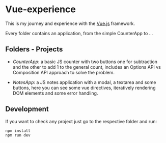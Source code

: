 # Vue-experience

This is my journey and experience with the [Vue.js](https://vuejs.org/) framework.

Every folder contains an application, from the simple CounterApp to ...

## Folders - Projects

- *CounterApp*: a basic JS counter with two buttons one for subtraction and the other to add 1 to the general count, includes an Options API vs Composition API approach to solve the problem.

- *NotesApp*: a JS notes application with a modal, a textarea and some buttons, here you can see some vue directives, iteratively rendering DOM elements and some error handling.

## Development

If you want to check any project just go to the respective folder and run:

```bash
npm install
npm run dev
```